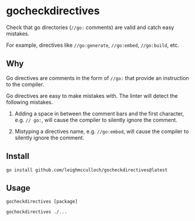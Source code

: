 # gocheckdirectives

Check that go directories (`//go:` comments) are valid and catch easy mistakes.

For example, directives like `//go:generate`, `//go:embed`, `//go:build`, etc.

## Why

Go directives are comments in the form of `//go:` that provide an instruction
to the compiler.

Go directives are easy to make mistakes with. The linter will detect the
following mistakes.

1. Adding a space in between the comment bars and the first character, e.g. `//
go:`, will cause the compiler to silently ignore the comment.

2. Mistyping a directives name, e.g. `//go:embod`, will cause the compiler to silently ignore the comment.

## Install

```
go install github.com/leighmcculloch/gocheckdirectives@latest
```

## Usage

```
gocheckdirectives [package]
```

```
gocheckdirectives ./...
```
